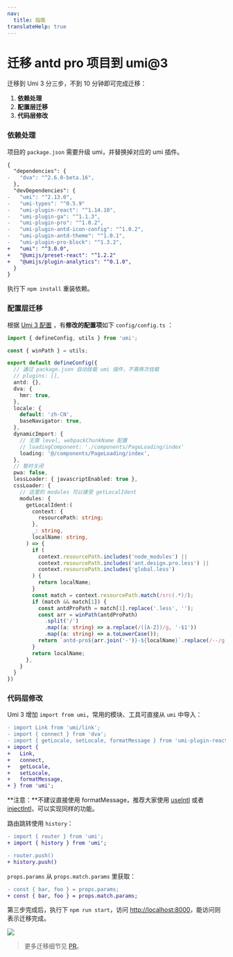 ```yaml
---
nav:
  title: 指南
translateHelp: true
---
```


# 迁移 antd pro 项目到 umi@3

迁移到 Umi 3 分三步，不到 10 分钟即可完成迁移：

1. **依赖处理**
1. **配置层迁移**
1. **代码层修改**

### 依赖处理

项目的 `package.json` 需要升级 umi，并替换掉对应的 umi 插件。

```diff
{
  "dependencies": {
-   "dva": "^2.6.0-beta.16",
  },
  "devDependencies": {
-   "umi": "^2.13.0",
-   "umi-types": "^0.5.9"
-   "umi-plugin-react": "^1.14.10",
-   "umi-plugin-ga": "^1.1.3",
-   "umi-plugin-pro": "^1.0.2",
-   "umi-plugin-antd-icon-config": "^1.0.2",
-   "umi-plugin-antd-theme": "^1.0.1",
-   "umi-plugin-pro-block": "^1.3.2",
+   "umi": "^3.0.0",
+   "@umijs/preset-react": "^1.2.2"
+   "@umijs/plugin-analytics": "^0.1.0",
  }
}
```

执行下 `npm install` 重装依赖。

### 配置层迁移

根据 [Umi 3 配置](/zh-CN/config) ，有**修改的配置项**如下 `config/config.ts` ：

```typescript
import { defineConfig, utils } from 'umi';

const { winPath } = utils;

export default defineConfig({
  // 通过 package.json 自动挂载 umi 插件，不需再次挂载
  // plugins: [],
  antd: {},
  dva: {
    hmr: true,
  },
  locale: {
    default: 'zh-CN',
    baseNavigator: true,
  },
  dynamicImport: {
    // 无需 level, webpackChunkName 配置
    // loadingComponent: './components/PageLoading/index'
    loading: '@/components/PageLoading/index',
  },
  // 暂时关闭
  pwa: false,
  lessLoader: { javascriptEnabled: true },
  cssLoader: {
    // 这里的 modules 可以接受 getLocalIdent
    modules: {
      getLocalIdent:(
        context: {
          resourcePath: string;
        },
        _: string,
        localName: string,
      ) => {
        if (
          context.resourcePath.includes('node_modules') ||
          context.resourcePath.includes('ant.design.pro.less') ||
          context.resourcePath.includes('global.less')
        ) {
          return localName;
        }
        const match = context.resourcePath.match(/src(.*)/);
        if (match && match[1]) {
          const antdProPath = match[1].replace('.less', '');
          const arr = winPath(antdProPath)
            .split('/')
            .map((a: string) => a.replace(/([A-Z])/g, '-$1'))
            .map((a: string) => a.toLowerCase());
          return `antd-pro${arr.join('-')}-${localName}`.replace(/--/g, '-');
        }
        return localName;
      },
    }
  }
})
```

### 代码层修改

Umi 3 增加 `import from umi`，常用的模块、工具可直接从 `umi` 中导入：

```diff
- import Link from 'umi/link';
- import { connect } from 'dva';
- import { getLocale, setLocale, formatMessage } from 'umi-plugin-react/locale';
+ import {
+   Link,
+   connect,
+   getLocale,
+   setLocale,
+   formatMessage,
+ } from 'umi';
```

**注意：**不建议直接使用 formatMessage，推荐大家使用 [useIntl](/zh-CN/plugins/plugin-locale#useintl) 或者 [injectIntl](https://github.com/formatjs/react-intl/blob/master/docs/API.md#injectintl-hoc)，可以实现同样的功能。

路由跳转使用 `history`：

```diff
- import { router } from 'umi';
+ import { history } from 'umi';

- router.push()
+ history.push()
```

`props.params` 从 `props.match.params` 里获取：

```diff
- const { bar, foo } = props.params;
+ const { bar, foo } = props.match.params;
```

第三步完成后，执行下 `npm run start`，访问 [http://localhost:8000](http://localhost:8000)，能访问则表示迁移完成。

![](https://gw.alipayobjects.com/zos/antfincdn/MysqNKCYyc/ae1d7e2a-3b6e-49d8-8c0a-c306840932f6.png)

> 更多迁移细节见 [PR](https://github.com/ant-design/ant-design-pro/pull/6039)。
